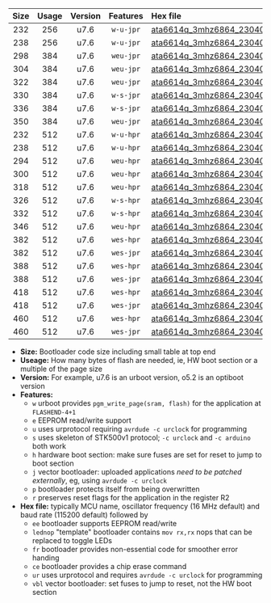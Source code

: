 |Size|Usage|Version|Features|Hex file|
|:-:|:-:|:-:|:-:|:--|
|232|256|u7.6|`w-u-jpr`|[ata6614q_3mhz6864_230400bps_ur_vbl.hex](https://raw.githubusercontent.com/stefanrueger/urboot/main//ata6614q_3mhz6864_230400bps_ur_vbl.hex)|
|238|256|u7.6|`w-u-jpr`|[ata6614q_3mhz6864_230400bps_lednop_ur_vbl.hex](https://raw.githubusercontent.com/stefanrueger/urboot/main//ata6614q_3mhz6864_230400bps_lednop_ur_vbl.hex)|
|298|384|u7.6|`weu-jpr`|[ata6614q_3mhz6864_230400bps_ee_ur_vbl.hex](https://raw.githubusercontent.com/stefanrueger/urboot/main//ata6614q_3mhz6864_230400bps_ee_ur_vbl.hex)|
|304|384|u7.6|`weu-jpr`|[ata6614q_3mhz6864_230400bps_ee_lednop_ur_vbl.hex](https://raw.githubusercontent.com/stefanrueger/urboot/main//ata6614q_3mhz6864_230400bps_ee_lednop_ur_vbl.hex)|
|322|384|u7.6|`weu-jpr`|[ata6614q_3mhz6864_230400bps_ee_lednop_fr_ur_vbl.hex](https://raw.githubusercontent.com/stefanrueger/urboot/main//ata6614q_3mhz6864_230400bps_ee_lednop_fr_ur_vbl.hex)|
|330|384|u7.6|`w-s-jpr`|[ata6614q_3mhz6864_230400bps_vbl.hex](https://raw.githubusercontent.com/stefanrueger/urboot/main//ata6614q_3mhz6864_230400bps_vbl.hex)|
|336|384|u7.6|`w-s-jpr`|[ata6614q_3mhz6864_230400bps_lednop_vbl.hex](https://raw.githubusercontent.com/stefanrueger/urboot/main//ata6614q_3mhz6864_230400bps_lednop_vbl.hex)|
|350|384|u7.6|`weu-jpr`|[ata6614q_3mhz6864_230400bps_ee_lednop_fr_ce_ur_vbl.hex](https://raw.githubusercontent.com/stefanrueger/urboot/main//ata6614q_3mhz6864_230400bps_ee_lednop_fr_ce_ur_vbl.hex)|
|232|512|u7.6|`w-u-hpr`|[ata6614q_3mhz6864_230400bps_ur.hex](https://raw.githubusercontent.com/stefanrueger/urboot/main//ata6614q_3mhz6864_230400bps_ur.hex)|
|238|512|u7.6|`w-u-hpr`|[ata6614q_3mhz6864_230400bps_lednop_ur.hex](https://raw.githubusercontent.com/stefanrueger/urboot/main//ata6614q_3mhz6864_230400bps_lednop_ur.hex)|
|294|512|u7.6|`weu-hpr`|[ata6614q_3mhz6864_230400bps_ee_ur.hex](https://raw.githubusercontent.com/stefanrueger/urboot/main//ata6614q_3mhz6864_230400bps_ee_ur.hex)|
|300|512|u7.6|`weu-hpr`|[ata6614q_3mhz6864_230400bps_ee_lednop_ur.hex](https://raw.githubusercontent.com/stefanrueger/urboot/main//ata6614q_3mhz6864_230400bps_ee_lednop_ur.hex)|
|318|512|u7.6|`weu-hpr`|[ata6614q_3mhz6864_230400bps_ee_lednop_fr_ur.hex](https://raw.githubusercontent.com/stefanrueger/urboot/main//ata6614q_3mhz6864_230400bps_ee_lednop_fr_ur.hex)|
|326|512|u7.6|`w-s-hpr`|[ata6614q_3mhz6864_230400bps.hex](https://raw.githubusercontent.com/stefanrueger/urboot/main//ata6614q_3mhz6864_230400bps.hex)|
|332|512|u7.6|`w-s-hpr`|[ata6614q_3mhz6864_230400bps_lednop.hex](https://raw.githubusercontent.com/stefanrueger/urboot/main//ata6614q_3mhz6864_230400bps_lednop.hex)|
|346|512|u7.6|`weu-hpr`|[ata6614q_3mhz6864_230400bps_ee_lednop_fr_ce_ur.hex](https://raw.githubusercontent.com/stefanrueger/urboot/main//ata6614q_3mhz6864_230400bps_ee_lednop_fr_ce_ur.hex)|
|382|512|u7.6|`wes-hpr`|[ata6614q_3mhz6864_230400bps_ee.hex](https://raw.githubusercontent.com/stefanrueger/urboot/main//ata6614q_3mhz6864_230400bps_ee.hex)|
|382|512|u7.6|`wes-jpr`|[ata6614q_3mhz6864_230400bps_ee_vbl.hex](https://raw.githubusercontent.com/stefanrueger/urboot/main//ata6614q_3mhz6864_230400bps_ee_vbl.hex)|
|388|512|u7.6|`wes-hpr`|[ata6614q_3mhz6864_230400bps_ee_lednop.hex](https://raw.githubusercontent.com/stefanrueger/urboot/main//ata6614q_3mhz6864_230400bps_ee_lednop.hex)|
|388|512|u7.6|`wes-jpr`|[ata6614q_3mhz6864_230400bps_ee_lednop_vbl.hex](https://raw.githubusercontent.com/stefanrueger/urboot/main//ata6614q_3mhz6864_230400bps_ee_lednop_vbl.hex)|
|418|512|u7.6|`wes-hpr`|[ata6614q_3mhz6864_230400bps_ee_lednop_fr.hex](https://raw.githubusercontent.com/stefanrueger/urboot/main//ata6614q_3mhz6864_230400bps_ee_lednop_fr.hex)|
|418|512|u7.6|`wes-jpr`|[ata6614q_3mhz6864_230400bps_ee_lednop_fr_vbl.hex](https://raw.githubusercontent.com/stefanrueger/urboot/main//ata6614q_3mhz6864_230400bps_ee_lednop_fr_vbl.hex)|
|460|512|u7.6|`wes-hpr`|[ata6614q_3mhz6864_230400bps_ee_lednop_fr_ce.hex](https://raw.githubusercontent.com/stefanrueger/urboot/main//ata6614q_3mhz6864_230400bps_ee_lednop_fr_ce.hex)|
|460|512|u7.6|`wes-jpr`|[ata6614q_3mhz6864_230400bps_ee_lednop_fr_ce_vbl.hex](https://raw.githubusercontent.com/stefanrueger/urboot/main//ata6614q_3mhz6864_230400bps_ee_lednop_fr_ce_vbl.hex)|

- **Size:** Bootloader code size including small table at top end
- **Useage:** How many bytes of flash are needed, ie, HW boot section or a multiple of the page size
- **Version:** For example, u7.6 is an urboot version, o5.2 is an optiboot version
- **Features:**
  + `w` urboot provides `pgm_write_page(sram, flash)` for the application at `FLASHEND-4+1`
  + `e` EEPROM read/write support
  + `u` uses urprotocol requiring `avrdude -c urclock` for programming
  + `s` uses skeleton of STK500v1 protocol; `-c urclock` and `-c arduino` both work
  + `h` hardware boot section: make sure fuses are set for reset to jump to boot section
  + `j` vector bootloader: uploaded applications *need to be patched externally*, eg, using `avrdude -c urclock`
  + `p` bootloader protects itself from being overwritten
  + `r` preserves reset flags for the application in the register R2
- **Hex file:** typically MCU name, oscillator frequency (16 MHz default) and baud rate (115200 default) followed by
  + `ee` bootloader supports EEPROM read/write
  + `lednop` "template" bootloader contains `mov rx,rx` nops that can be replaced to toggle LEDs
  + `fr` bootloader provides non-essential code for smoother error handing
  + `ce` bootloader provides a chip erase command
  + `ur` uses urprotocol and requires `avrdude -c urclock` for programming
  + `vbl` vector bootloader: set fuses to jump to reset, not the HW boot section
